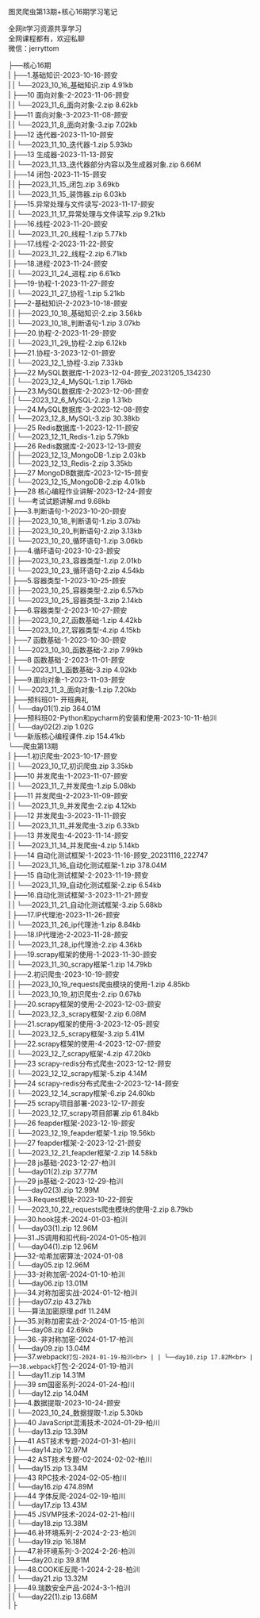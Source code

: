 图灵爬虫第13期+核心16期学习笔记

全网it学习资源共享学习<br>全网课程都有，欢迎私聊<br>微信：jerryttom<br>

├──核心16期<br> | ├──1.基础知识-2023-10-16-顾安<br> | | └──2023_10_16_基础知识.zip 4.91kb<br> | ├──10 面向对象-2-2023-11-06-顾安<br> | | └──2023_11_6_面向对象-2.zip 8.62kb<br> | ├──11 面向对象-3-2023-11-08-顾安<br> | | └──2023_11_8_面向对象-3.zip 7.02kb<br> | ├──12 迭代器-2023-11-10-顾安<br> | | └──2023_11_10_迭代器-1.zip 5.93kb<br> | ├──13 生成器-2023-11-13-顾安<br> | | └──2023_11_13_迭代器部分内容以及生成器对象.zip 6.66M<br> | ├──14 闭包-2023-11-15-顾安<br> | | ├──2023_11_15_闭包.zip 3.69kb<br> | | └──2023_11_15_装饰器.zip 6.03kb<br> | ├──15.异常处理与文件读写-2023-11-17-顾安<br> | | └──2023_11_17_异常处理与文件读写.zip 9.21kb<br> | ├──16.线程-2023-11-20-顾安<br> | | └──2023_11_20_线程-1.zip 5.77kb<br> | ├──17.线程-2-2023-11-22-顾安<br> | | └──2023_11_22_线程-2.zip 6.71kb<br> | ├──18.进程-2023-11-24-顾安<br> | | └──2023_11_24_进程.zip 6.61kb<br> | ├──19-协程-1-2023-11-27-顾安<br> | | └──2023_11_27_协程-1.zip 5.21kb<br> | ├──2-基础知识-2-2023-10-18-顾安<br> | | ├──2023_10_18_基础知识-2.zip 3.56kb<br> | | └──2023_10_18_判断语句-1.zip 3.07kb<br> | ├──20.协程-2-2023-11-29-顾安<br> | | └──2023_11_29_协程-2.zip 6.12kb<br> | ├──21.协程-3-2023-12-01-顾安<br> | | └──2023_12_1_协程-3.zip 7.33kb<br> | ├──22 MySQL数据库-1-2023-12-04-顾安_20231205_134230<br> | | └──2023_12_4_MySQL-1.zip 1.76kb<br> | ├──23.MySQL数据库-2-2023-12-06-顾安<br> | | └──2023_12_6_MySQL-2.zip 1.31kb<br> | ├──24.MySQL数据库-3-2023-12-08-顾安<br> | | └──2023_12_8_MySQL-3.zip 30.38kb<br> | ├──25 Redis数据库-1-2023-12-11-顾安<br> | | └──2023_12_11_Redis-1.zip 5.79kb<br> | ├──26 Redis数据库-2-2023-12-13-顾安<br> | | ├──2023_12_13_MongoDB-1.zip 2.03kb<br> | | └──2023_12_13_Redis-2.zip 3.35kb<br> | ├──27 MongoDB数据库-2023-12-15-顾安<br> | | └──2023_12_15_MongoDB-2.zip 4.01kb<br> | ├──28 核心编程作业讲解-2023-12-24-顾安<br> | | └──考试试题讲解.md 9.68kb<br> | ├──3.判断语句-1-2023-10-20-顾安<br> | | ├──2023_10_18_判断语句-1.zip 3.07kb<br> | | ├──2023_10_20_判断语句-2.zip 3.13kb<br> | | └──2023_10_20_循环语句-1.zip 3.06kb<br> | ├──4.循环语句-2023-10-23-顾安<br> | | ├──2023_10_23_容器类型-1.zip 2.01kb<br> | | └──2023_10_23_循环语句-2.zip 4.54kb<br> | ├──5.容器类型-1-2023-10-25-顾安<br> | | ├──2023_10_25_容器类型-2.zip 6.57kb<br> | | └──2023_10_25_容器类型-3.zip 2.14kb<br> | ├──6.容器类型-2-2023-10-27-顾安<br> | | ├──2023_10_27_函数基础-1.zip 4.42kb<br> | | └──2023_10_27_容器类型-4.zip 4.15kb<br> | ├──7 函数基础-1-2023-10-30-顾安<br> | | └──2023_10_30_函数基础-2.zip 7.99kb<br> | ├──8 函数基础-2-2023-11-01-顾安<br> | | └──2023_11_1_函数基础-3.zip 4.92kb<br> | ├──9.面向对象-1-2023-11-03-顾安<br> | | └──2023_11_3_面向对象-1.zip 7.20kb<br> | ├──预科班01- 开班典礼<br> | | └──day01(1).zip 364.01M<br> | ├──预科班02-Python和pycharm的安装和使用-2023-10-11-柏汌<br> | | └──day02(2).zip 1.02G<br> | └──新版核心编程课件.zip 154.41kb<br> └──爬虫第13期<br> | ├──1.初识爬虫-2023-10-17-顾安<br> | | └──2023_10_17_初识爬虫.zip 3.35kb<br> | ├──10 并发爬虫-1-2023-11-07-顾安<br> | | └──2023_11_7_并发爬虫-1.zip 5.08kb<br> | ├──11 并发爬虫-2-2023-11-09-顾安<br> | | └──2023_11_9_并发爬虫-2.zip 4.12kb<br> | ├──12 并发爬虫-3-2023-11-11-顾安<br> | | └──2023_11_11_并发爬虫-3.zip 6.33kb<br> | ├──13 并发爬虫-4-2023-11-14-顾安<br> | | └──2023_11_14_并发爬虫-4.zip 5.14kb<br> | ├──14 自动化测试框架-1-2023-11-16-顾安_20231116_222747<br> | | └──2023_11_16_自动化测试框架-1.zip 378.04M<br> | ├──15 自动化测试框架-2-2023-11-19-顾安<br> | | └──2023_11_19_自动化测试框架-2.zip 6.54kb<br> | ├──16.自动化测试框架-3-2023-11-21-顾安<br> | | └──2023_11_21_自动化测试框架-3.zip 5.68kb<br> | ├──17.IP代理池-2023-11-26-顾安<br> | | └──2023_11_26_ip代理池-1.zip 8.84kb<br> | ├──18.IP代理池-2-2023-11-28-顾安<br> | | └──2023_11_28_ip代理池-2.zip 4.36kb<br> | ├──19.scrapy框架的使用-1-2023-11-30-顾安<br> | | └──2023_11_30_scrapy框架-1.zip 14.79kb<br> | ├──2.初识爬虫-2023-10-19-顾安<br> | | ├──2023_10_19_requests爬虫模块的使用-1.zip 4.85kb<br> | | └──2023_10_19_初识爬虫-2.zip 0.67kb<br> | ├──20.scrapy框架的使用-2-2023-12-03-顾安<br> | | └──2023_12_3_scrapy框架-2.zip 6.08M<br> | ├──21.scrapy框架的使用-3-2023-12-05-顾安<br> | | └──2023_12_5_scrapy框架-3.zip 5.41M<br> | ├──22.scrapy框架的使用-4-2023-12-07-顾安<br> | | └──2023_12_7_scrapy框架-4.zip 47.20kb<br> | ├──23 scrapy-redis分布式爬虫-2023-12-12-顾安<br> | | └──2023_12_12_scrapy框架-5.zip 4.14M<br> | ├──24 scrapy-redis分布式爬虫-2-2023-12-14-顾安<br> | | └──2023_12_14_scrapy框架-6.zip 24.60kb<br> | ├──25 scrapy项目部署-2023-12-17-顾安<br> | | └──2023_12_17_scrapy项目部署.zip 61.84kb<br> | ├──26 feapder框架-2023-12-19-顾安<br> | | └──2023_12_19_feapder框架-1.zip 19.56kb<br> | ├──27 feapder框架-2-2023-12-21-顾安<br> | | └──2023_12_21_feapder框架-2.zip 14.58kb<br> | ├──28 js基础-2023-12-27-柏汌<br> | | └──day01(2).zip 37.77M<br> | ├──29 js基础-2-2023-12-29-柏汌<br> | | └──day02(3).zip 12.99M<br> | ├──3.Request模块-2023-10-22-顾安<br> | | └──2023_10_22_requests爬虫模块的使用-2.zip 8.79kb<br> | ├──30.hook技术-2024-01-03-柏汌<br> | | └──day03(1).zip 12.96M<br> | ├──31.JS调用和扣代码-2024-01-05-柏汌<br> | | └──day04(1).zip 12.96M<br> | ├──32-哈希加密算法-2024-01-08<br> | | └──day05.zip 12.96M<br> | ├──33-对称加密-2024-01-10-柏汌<br> | | └──day06.zip 13.01M<br> | ├──34.对称加密实战-2024-01-12-柏汌<br> | | ├──day07.zip 43.27kb<br> | | └──算法加密原理.pdf 11.24M<br> | ├──35.对称加密实战-2-2024-01-15-柏汌<br> | | └──day08.zip 42.69kb<br> | ├──36.-非对称加密-2024-01-17-柏汌<br> | | └──day09.zip 13.04M<br> | ├──37.webpack`打包-2024-01-19-柏汌<br> | | └──day10.zip 17.82M<br> | ├──38.webpack`打包-2-2024-01-19-柏汌<br> | | └──day11.zip 14.31M<br> | ├──39 sm国密系列-2024-01-24-柏川<br> | | └──day12.zip 14.04M<br> | ├──4.数据提取-2023-10-24-顾安<br> | | └──2023_10_24_数据提取-1.zip 5.30kb<br> | ├──40 JavaScript混淆技术-2024-01-29-柏川<br> | | └──day13.zip 13.39M<br> | ├──41 AST技术专题-2024-01-31-柏川<br> | | └──day14.zip 12.97M<br> | ├──42 AST技术专题-02-2024-02-02-柏川<br> | | └──day15.zip 13.34M<br> | ├──43 RPC技术-2024-02-05-柏川<br> | | └──day16.zip 474.89M<br> | ├──44 字体反爬-2024-02-19-柏川<br> | | └──day17.zip 13.43M<br> | ├──45 JSVMP技术-2024-02-21-柏川<br> | | └──day18.zip 13.38M<br> | ├──46.补环境系列-2-2024-2-23-柏汌<br> | | └──day19.zip 16.18M<br> | ├──47.补环境系列-3-2024-2-26-柏汌<br> | | └──day20.zip 39.81M<br> | ├──48.COOKIE反爬-1-2024-2-28-柏汌<br> | | └──day21.zip 13.32M<br> | ├──49.瑞数安全产品-2024-3-1-柏汌<br> | | └──day22(1).zip 13.68M<br> | ├